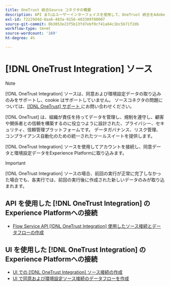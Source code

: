 ```yaml
---
title: OneTrust 統合Source コネクタの概要
description: API またはユーザーインターフェイスを使用して、OneTrust 統合をAdobe Experience Platformに接続する方法について説明します。
exl-id: f2229d4d-8aa6-483a-9156-403309f80007
source-git-commit: 0b3053e23f5b13fd7ebf0cf41a64c1bc5b71f2db
workflow-type: tm+mt
source-wordcount: '169'
ht-degree: 4%

---
```


# [!DNL OneTrust Integration] ソース

>[!NOTE]
>
>[!DNL OneTrust Integration] ソースは、同意および環境設定データの取り込みのみをサポートし、cookie はサポートしていません。 ソースコネクタの問題については、[[!DNL OneTrust]  サポート &#x200B;](https://support.onetrust.com) にお問い合わせください。

[!DNL OneTrust] は、組織が責任を持ってデータを管理し、規制を遵守し、顧客や関係者との信頼を構築するのに役立つように設計された、プライバシー、セキュリティ、信頼管理プラットフォームです。 データガバナンス、リスク管理、コンプライアンス自動化のための統一されたツールスイートを提供します。

[!DNL OneTrust Integration] ソースを使用してアカウントを接続し、同意データと環境設定データをExperience Platformに取り込みます。

>[!IMPORTANT]
>
>[!DNL OneTrust Integration] ソースの場合、前回の実行が正常に完了しなかった場合でも、各実行では、前回の実行後に作成された新しいデータのみが取り込まれます。

## API を使用した [!DNL OneTrust Integration] のExperience Platformへの接続

- [Flow Service API [!DNL OneTrust Integration]  使用したソース接続とデータフローの作成](../../tutorials/api/create/consent-and-preferences/onetrust.md)

## UI を使用した [!DNL OneTrust Integration] のExperience Platformへの接続

- [UI での  [!DNL OneTrust Integration]  ソース接続の作成](../../tutorials/ui/create/consent-and-preferences/onetrust.md)
- [UI で同意および環境設定ソース接続のデータフローを作成](../../tutorials/ui/dataflow/consent-and-preferences.md)
